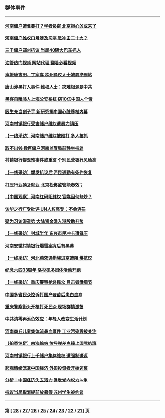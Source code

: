 ### 群体事件
---
#### [河南储户遭谁暴打？学者揭密 北京担心的或来了](../../pages/ncid279/n13779407.md?07131645) 
#### [河南储户维权口号涉及习李 恐冲击二十大？](../../pages/ncid279/n13778148.md?07131645) 
#### [三千储户郑州抗议 当局40辆大巴车抓人](../../pages/ncid279/n13777593.md?07131645) 
#### [油管热门视频 网站代理 翻墙必看视频](http://209.222.30.114:81/youtube.html?07131645)
#### [声援唐吉田、丁家喜 株州异议人士被要求删帖](../../pages/ncid279/n13775534.md?07131645) 
#### [唐山涉黑打人事件 维权人士：灾难根源是中共](../../pages/ncid279/n13773534.md?07131645) 
#### [黑客自曝骇入上海公安系统 窃10亿中国人个资](../../pages/ncid279/n13773395.md?07131645) 
#### [医生充当刽子手 新研究揭中国心脏移植内幕](../../pages/ncid279/n13772291.md?07131645) 
#### [河南村镇银行受害储户维权遭暴力镇压](../../pages/ncid279/n13770841.md?07131645) 
#### [【一线采访】河南储户维权被殴打 多人被抓](../../pages/ncid279/n13768629.md?07131645) 
#### [取不出钱 数百储户河南监管局前静坐抗议](../../pages/ncid279/n13767198.md?07131645) 
#### [村镇银行提现难事件或重演 个别民营银行风险高](../../pages/ncid279/n13764495.md?07131645) 
#### [【一线采访】爆发抗议后 沪昆通勤有条件恢复](../../pages/ncid279/n13763504.md?07131645) 
#### [打压行业殃及就业 北京松绑监管能奏效？](../../pages/ncid279/n13761130.md?07131645) 
#### [【中国观察】河南红码阻维权 官媒因何热炒？](../../pages/ncid279/n13760146.md?07131645) 
#### [访华之行广受批评 UN人权高专：不会连任](../../pages/ncid279/n13758655.md?07131645) 
#### [疑为习访港造势 大陆资金涌入港股助升势](../../pages/ncid279/n13756127.md?07131645) 
#### [【一线采访】封城半年 东兴市民冲卡遭镇压](../../pages/ncid279/n13754277.md?07131645) 
#### [河南安徽村镇银行爆雷案背后有黑幕](../../pages/ncid279/n13754230.md?07131645) 
#### [【一线采访】河北燕郊通勤族进京遭阻 爆抗议](../../pages/ncid279/n13749999.md?07131645) 
#### [纪念六四33周年 洛杉矶多团体活动开跑](../../pages/ncid279/n13749760.md?07131645) 
#### [【一线采访】重庆警察枪杀民众 目击者曝细节](../../pages/ncid279/n13749360.md?07131645) 
#### [中国多省民众控诉打国产疫苗后患白血病](../../pages/ncid279/n13748740.md?07131645) 
#### [重庆警察街头开枪打死民众 现场群情激愤](../../pages/ncid279/n13749070.md?07131645) 
#### [中共清零再添负效应：年轻人改变生活计划](../../pages/ncid279/n13748102.md?07131645) 
#### [河南商丘儿童集体流鼻血事件 工业污染再被关注](../../pages/ncid279/n13747065.md?07131645) 
#### [【拍案惊奇】南海惊魂 传导弹差点撞上国际航班](../../pages/ncid279/n13746784.md?07131645) 
#### [河南村镇银行上千储户集体维权 遭强制遣返](../../pages/ncid279/n13743906.md?07131645) 
#### [悲观情绪笼罩中国经济 外国投资者开始逃离](../../pages/ncid279/n13743825.md?07131645) 
#### [分析：中国经济失去活力 诱发党内权力斗争](../../pages/ncid279/n13740219.md?07131645) 
#### [抗议当局取消提前放暑假 苏州学生被约谈](../../pages/ncid279/n13738981.md?07131645) 

---
#### 第 [ [28](./28.md?07131645) / [27](./27.md?07131645) / [26](./26.md?07131645) / [25](./25.md?07131645) / [24](./24.md?07131645) / [23](./23.md?07131645) / [22](./22.md?07131645) / [21](./21.md?07131645) ] 页

